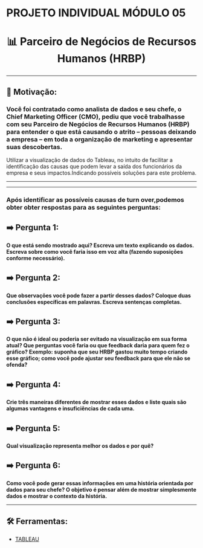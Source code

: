 # PROJETO INDIVIDUAL MÓDULO 05
 <h1 align= "center"> 
<p> 📊 Parceiro de Negócios de Recursos Humanos (HRBP) </p>
</h1>

***
## 📝 Motivação:
### Você foi contratado como analista de dados e seu chefe, o Chief Marketing Officer (CMO), pediu que você trabalhasse com seu Parceiro de **Negócios de Recursos Humanos (HRBP)** para entender o que está causando o atrito – pessoas deixando a empresa – em toda a organização de marketing e apresentar suas descobertas.


Utilizar a visualização de dados do Tableau, no intuito de facilitar a identificação das causas que podem levar a
saída dos funcionários da empresa e seus impactos.Indicando possíveis soluções para este problema.

***
***

### Após identificar as possíveis causas de turn over,podemos obter obter respostas para as seguintes perguntas:

## ➡️ Pergunta 1:
**O que está sendo mostrado aqui? Escreva um texto explicando os dados. Escreva sobre como você faria isso em voz alta (fazendo suposições conforme necessário).**



## ➡️ Pergunta 2:
**Que observações você pode fazer a partir desses dados? Coloque duas conclusões específicas em palavras. Escreva sentenças completas.**



## ➡️ Pergunta 3:
**O que não é ideal ou poderia ser evitado na visualização em sua forma atual? Que perguntas você faria ou que feedback daria para quem fez o gráfico? Exemplo: suponha que seu HRBP gastou muito tempo criando esse gráfico; como você pode ajustar seu feedback para que ele não se ofenda?**


## ➡️ Pergunta 4:
**Crie três maneiras diferentes de mostrar esses dados e liste quais são algumas vantagens e insuficiências de cada uma.**


## ➡️ Pergunta 5:
**Qual visualização representa melhor os dados e por quê?**


## ➡️ Pergunta 6:
**Como você pode gerar essas informações em uma história orientada por dados
para seu chefe? O objetivo é pensar além de mostrar simplesmente dados e mostrar
o contexto da história.**

***
## 🛠️ Ferramentas:
- [TABLEAU](https://www.tableau.com/pt-br/community/public)

